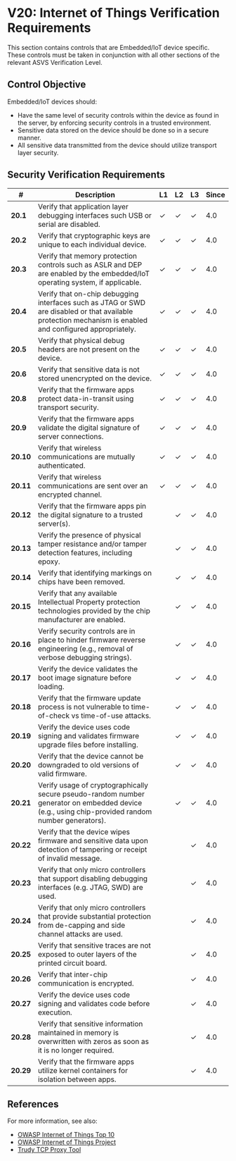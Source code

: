 # V20: Internet of Things Verification Requirements

This section contains controls that are Embedded/IoT device specific. These controls must be taken in conjunction with all other sections of the relevant ASVS Verification Level.

## Control Objective

Embedded/IoT devices should:

* Have the same level of security controls within the device as found in the server, by enforcing security controls in a trusted environment.
* Sensitive data stored on the device should be done so in a secure manner.
* All sensitive data transmitted from the device should utilize transport layer security.

## Security Verification Requirements

| # | Description | L1 | L2 | L3 | Since |
| --- | --- | --- | --- | -- | -- |
| **20.1** | Verify that application layer debugging interfaces such USB or serial are disabled. | ✓ | ✓ | ✓ | 4.0 |
| **20.2** | Verify that cryptographic keys are unique to each individual device. | ✓ | ✓ | ✓ | 4.0 |
| **20.3** | Verify that memory protection controls such as ASLR and DEP are enabled by the embedded/IoT operating system, if applicable. | ✓ | ✓ | ✓ | 4.0 |
| **20.4** | Verify that on-chip debugging interfaces such as JTAG or SWD are disabled or that available protection mechanism is enabled and configured appropriately. | ✓ | ✓ | ✓ | 4.0 |
| **20.5** | Verify that physical debug headers are not present on the device. | ✓ | ✓ | ✓ | 4.0 |
| **20.6** | Verify that sensitive data is not stored unencrypted on the device. | ✓ | ✓ | ✓ | 4.0 |
| **20.8** | Verify that the firmware apps protect data-in-transit using transport security. | ✓ | ✓ | ✓ | 4.0 |
| **20.9** | Verify that the firmware apps validate the digital signature of server connections. | ✓ | ✓ | ✓ | 4.0 |
| **20.10** | Verify that wireless communications are mutually authenticated. | ✓ | ✓ | ✓ | 4.0 |
| **20.11** | Verify that wireless communications are sent over an encrypted channel.  | ✓ | ✓ | ✓ | 4.0 |
| **20.12** | Verify that the firmware apps pin the digital signature to a trusted server(s). |  | ✓ | ✓ | 4.0 |
| **20.13** | Verify the presence of physical tamper resistance and/or tamper detection features, including epoxy. |  | ✓ | ✓ | 4.0 |
| **20.14** | Verify that identifying markings on chips have been removed. |  | ✓ | ✓ | 4.0 |
| **20.15** | Verify that any available Intellectual Property protection technologies provided by the chip manufacturer are enabled. |  | ✓ | ✓ | 4.0 |
| **20.16** | Verify security controls are in place to hinder firmware reverse engineering (e.g., removal of verbose debugging strings). |  | ✓ | ✓ | 4.0 |
| **20.17** | Verify the device validates the boot image signature before loading. |  | ✓ | ✓ | 4.0 |
| **20.18** | Verify that the firmware update process is not vulnerable to time-of-check vs time-of-use attacks. |  | ✓ | ✓ | 4.0 |
| **20.19** | Verify the device uses code signing and validates firmware upgrade files before installing. |  | ✓ | ✓ | 4.0 |
| **20.20** | Verify that the device cannot be downgraded to old versions of valid firmware. |  | ✓ | ✓ | 4.0 |
| **20.21** | Verify usage of cryptographically secure pseudo-random number generator on embedded device (e.g., using chip-provided random number generators). |  | ✓ | ✓ | 4.0 |
| **20.22** | Verify that the device wipes firmware and sensitive data upon detection of tampering or receipt of invalid message. |  |  | ✓ | 4.0 |
| **20.23** | Verify that only micro controllers that support disabling debugging interfaces (e.g. JTAG, SWD) are used. |  |  | ✓ | 4.0 |
| **20.24** | Verify that only micro controllers that provide substantial protection from de-capping and side channel attacks are used. |  |  | ✓ | 4.0 |
| **20.25** | Verify that sensitive traces are not exposed to outer layers of the printed circuit board. |  |  | ✓ | 4.0 |
| **20.26** | Verify that inter-chip communication is encrypted. |  |  | ✓ | 4.0 |
| **20.27** | Verify the device uses code signing and validates code before execution. |  |  | ✓ | 4.0 |
| **20.28** | Verify that sensitive information maintained in memory is overwritten with zeros as soon as it is no longer required. |  |  | ✓ | 4.0 |
| **20.29** | Verify that the firmware apps utilize kernel containers for isolation between apps. |  |  | ✓ | 4.0 |

## References

For more information, see also:

* [OWASP Internet of Things Top 10](https://www.owasp.org/images/7/71/Internet_of_Things_Top_Ten_2014-OWASP.pdf)
* [OWASP Internet of Things Project](https://www.owasp.org/index.php/OWASP_Internet_of_Things_Project)
* [Trudy TCP Proxy Tool](https://github.com/praetorian-inc/trudy)
